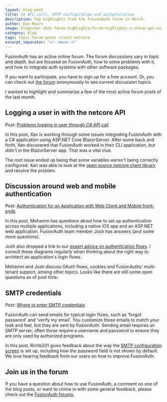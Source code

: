 ```yaml
---
layout: blog-post
title: C# API calls, SMTP configuration and authentication 
description: Top highlights from the FusionAuth forum in March.
author: Dan Moore
image: blogs/mar-2021-forum-highlights/forum-highlights-c-sharp-api-calls-smtp-configuration-and-authentication-header-image.png
category: blog
tags: topic-forum-posts client-netcore
excerpt_separator: "<!--more-->"
---
```


FusionAuth has an active online forum. The forum discussions vary in topic and depth, but are focused on FusionAuth, how to solve problems with it, and how to integrate auth systems with other software packages.

<!--more-->

If you want to participate, you have to sign up for a free account. Or, you can check out [the forum](/community/forum/) anonymously to see current discussion topics. 

I wanted to highlight and summarize a few of the most active forum posts of the last month.

## Logging a user in with the netcore API

Post: [Problems logging in user through C# API call](/community/forum/topic/867/problems-logging-in-user-through-c-api-call)

In this post, Xan is working through some issues integrating FusionAuth with a C# application using ASP.NET Core BlazorServer. After some back and forth, Xan discovered that FusionAuth worked in their CLI application, but didn't in the BlazorServer app. That was a vital clue.

The root issue ended up being that some variables weren't being correctly configured. Xan was able to look at the [open source netcore client library](https://github.com/FusionAuth/fusionauth-netcore-client/) and resolve the problem.

## Discussion around web and mobile authentication

Post: [Authentication for an Application with Web Client and Mobile front-ends](/community/forum/topic/900/authentication-for-an-application-with-web-client-and-mobile-front-ends)

In this post, Mehamm has questions about how to set up authentication across multiple applications, including a native iOS app and an ASP.NET web application. FusionAuth team member Josh has answers (and some more questions). 

Josh also dropped a link to our [expert advice on authentication flows](/learn/expert-advice/authentication/login-authentication-workflows). I consult these diagrams regularly when thinking about the right way to architect an application's login flows.

Mehamm and Josh discuss OAuth flows, cookies and FusionAuths' multi-tenant support, among other topics. Looks like there are still some open questions as of post time.

## SMTP credentials

Post: [Where to enter SMTP credentials](/community/forum/842/where-to-enter-smtp-credentials)

FusionAuth can send emails for typical login flows, such as 'forgot password' and 'verify my email'. You customize these emails to match your look and feel, but they are sent by FusionAuth. Sending email requires an SMTP server; often these require a username and password to ensure they are only used by authorized programs. 

In this post, Richb201 gives feedback about the way the [SMTP configuration screen](/docs/v1/tech/core-concepts/tenants#email) is set up, including how the password field is not shown by default. We love hearing feedback from our users on how to improve FusionAuth.

## Join us in the forum

If you have a question about how to use FusionAuth, a comment on one of the blog posts, or want to chime in with some general feedback, please check out the [FusionAuth forums](/community/forum/).

